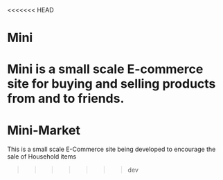 <<<<<<< HEAD
# Mini
Mini is a small scale E-commerce site for buying and selling products from and to friends.
=======
# Mini-Market
This is a small scale E-Commerce site being developed to encourage the sale of Household items
>>>>>>> dev
